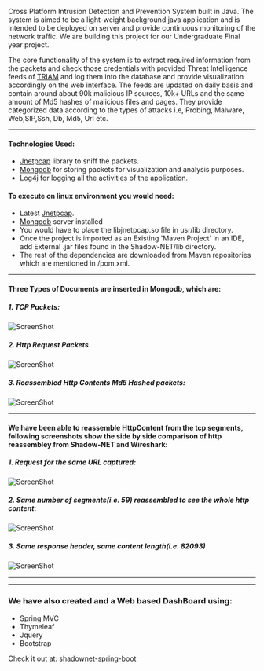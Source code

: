 Cross Platform Intrusion Detection and Prevention System built in Java. The system is aimed to be a light-weight background java application and is intended to be deployed on server and provide continuous monitoring of the network traffic. We are building this project for our Undergraduate Final year project. 

The core functionality of the system is to extract required information from the packets and check those credentials with provided Threat Intelligence feeds of [TRIAM](http://www.triam.com.pk) and log them into the database and provide visualization accordingly on the web interface. The feeds are updated on daily basis and contain around about 90k malicious IP sources, 10k+ URLs and the same amount of Md5 hashes of malicious files and pages. They provide categorized data according to the types of attacks i.e, Probing, Malware, Web,SIP,Ssh, Db, Md5, Url etc.

***
#### Technologies Used:
  - [Jnetpcap](http://jnetpcap.com/) library to sniff the packets. 
  - [Mongodb](https://www.mongodb.com/download-center?jmp=nav#community) for storing packets for visualization and analysis purposes. 
  - [Log4j](http://logging.apache.org/log4j/2.x/) for logging all the activities of the application.



#### To execute on linux environment you would need:
- Latest [Jnetpcap](http://jnetpcap.com/). 
- [Mongodb](https://www.mongodb.com/download-center?jmp=nav#community) server installed
- You would have to place the libjnetpcap.so file in usr/lib directory. 
- Once the project is imported as an Existing 'Maven Project' in an IDE, add External .jar files found in the Shadow-NET/lib directory. 
- The rest of the dependencies are downloaded from Maven repositories which are mentioned in /pom.xml.


___

#### Three Types of Documents are inserted in Mongodb, which are:

##### 1. TCP Packets: 

![ScreenShot](https://cloud.githubusercontent.com/assets/20042101/19209636/26f54f2e-8d28-11e6-827a-b8d2e92a2114.jpg)

##### 2. Http Request Packets

![ScreenShot](https://cloud.githubusercontent.com/assets/20042101/19209637/26f769d0-8d28-11e6-853a-59dfe25b252f.jpg)

##### 3. Reassembled Http Contents Md5 Hashed packets:

![ScreenShot](https://cloud.githubusercontent.com/assets/20042101/19209638/26f90b32-8d28-11e6-9fbb-7b2fc8907c49.jpg)


___

#### We have been able to reassemble HttpContent from the tcp segments, following screenshots show the side by side comparison of http reassembley from Shadow-NET and Wireshark:

##### 1. Request for the same URL captured:

![ScreenShot](https://cloud.githubusercontent.com/assets/20042101/19209641/2c28b378-8d28-11e6-9f22-1c87027cfedb.jpg)


##### 2. Same number of segments(i.e. 59) reassembled to see the whole http content:

![ScreenShot](https://cloud.githubusercontent.com/assets/20042101/19209642/3148a462-8d28-11e6-86c1-039358cbb2e2.jpg)


##### 3. Same response header, same content length(i.e. 82093)

![ScreenShot](https://cloud.githubusercontent.com/assets/20042101/19209643/36544f4c-8d28-11e6-8069-cdddcb6303ac.jpg)



---
---
### We have also created and a Web based DashBoard using:
- Spring MVC
- Thymeleaf
- Jquery
- Bootstrap

Check it out at: [shadownet-spring-boot](https://github.com/Sagher/shadownet-spring-boot)


